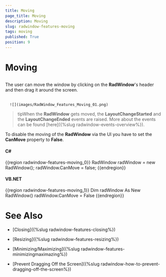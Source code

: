 ```yaml
---
title: Moving
page_title: Moving
description: Moving
slug: radwindow-features-moving
tags: moving
published: True
position: 9
---
```


# Moving



## 

The user can move the window by clicking on the __RadWindow__'s header and then drag it around the screen.




         
      ![](images/RadWindow_Features_Moving_01.png)

>tipWhen the __RadWindow__ gets moved, the __LayoutChangeStarted__ and the __LayoutChangeEnded__ events are raised. More about the events can be found [here]({%slug radwindow-events-overview%}).

To disable the moving of the __RadWindow__ via the UI you have to set the __CanMove__ property to __False__.

#### __C#__

{{region radwindow-features-moving_0}}
	RadWindow radWindow = new RadWindow();
	radWindow.CanMove = false;
	{{endregion}}



#### __VB.NET__

{{region radwindow-features-moving_1}}
	Dim radWindow As New RadWindow()
	radWindow.CanMove = False
	{{endregion}}



# See Also

 * [Closing]({%slug radwindow-features-closing%})

 * [Resizing]({%slug radwindow-features-resizing%})

 * [Minimizing/Maximizing]({%slug radwindow-features-minimizingmaximazing%})

 * [Prevent Dragging Off the Screen]({%slug radwindow-how-to-prevent-dragging-off-the-screen%})
